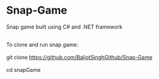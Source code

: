# Snap-Game
Snap game built using C# and .NET framework

<br> To clone and run snap game: <br/>
<br> git clone https://github.com/BaljotSinghGithub/Snap-Game <br/>
<br> cd snapGame <br/>
